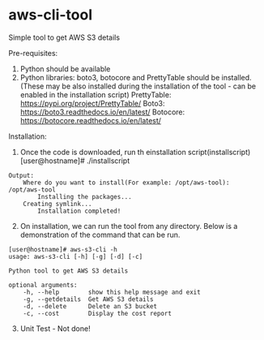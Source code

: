 # aws-cli-tool
Simple tool to get AWS S3 details

Pre-requisites:
  1. Python should be available
  2. Python libraries: boto3, botocore and PrettyTable should be installed.
  	(These may be also installed during the installation of the tool - can be enabled in the installation script)
	PrettyTable: https://pypi.org/project/PrettyTable/
	Boto3: https://boto3.readthedocs.io/en/latest/
	Botocore: https://botocore.readthedocs.io/en/latest/

Installation:
  1. Once the code is downloaded, run th einstallation script(installscript)
            [user@hostname]# ./installscript
	    
	Output:
	    Where do you want to install(For example: /opt/aws-tool): /opt/aws-tool
    	    Installing the packages...
	    Creating symlink...
    	    Installation completed!
	    
            
  2. On installation, we can run the tool from any directory. Below is a demonstration of the command that can be run.
    
  	[user@hostname]# aws-s3-cli -h
	usage: aws-s3-cli [-h] [-g] [-d] [-c]
	
	Python tool to get AWS S3 details
	
	optional arguments:
		-h, --help        show this help message and exit
		-g, --getdetails  Get AWS S3 details
		-d, --delete      Delete an S3 bucket
		-c, --cost        Display the cost report
		
		
		
  3. Unit Test - Not done!
